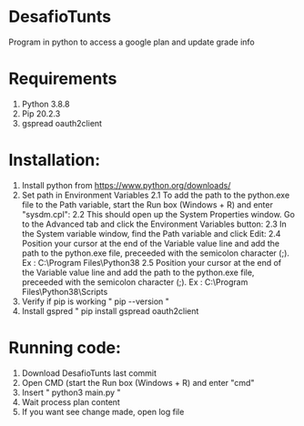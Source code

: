 # DesafioTunts
Program in python to access a google plan and update grade info 

# Requirements

1. Python 3.8.8
2. Pip 20.2.3
3. gspread oauth2client

# Installation:

1. Install python from https://www.python.org/downloads/
2. Set path in Environment Variables
	2.1 To add the path to the python.exe file to the Path variable, start the Run box (Windows + R) and enter "sysdm.cpl":
	2.2 This should open up the System Properties window. Go to the Advanced tab and click the Environment Variables button:
	2.3 In the System variable window, find the Path variable and click Edit:
	2.4 Position your cursor at the end of the Variable value line and add the path to the python.exe file, preceeded with the semicolon character (;). Ex : C:\Program Files\Python38
	2.5 Position your cursor at the end of the Variable value line and add the path to the python.exe file, preceeded with the semicolon character (;). Ex : C:\Program Files\Python38\Scripts
3. Verify if pip is working " pip --version "
4. Install gspred " pip install gspread oauth2client

# Running code:

1. Download DesafioTunts last commit
2. Open CMD (start the Run box (Windows + R) and enter "cmd" 
3. Insert " python3 main.py "
4. Wait process plan content
5. If you want see change made, open log file

	